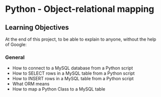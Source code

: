 # Python - Object-relational mapping

## Learning Objectives

At the end of this project, to be able to explain to anyone, without the help of Google:

### General

- How to connect to a MySQL database from a Python script
- How to SELECT rows in a MySQL table from a Python script
- How to INSERT rows in a MySQL table from a Python script
- What ORM means
- How to map a Python Class to a MySQL table

